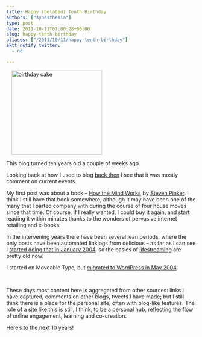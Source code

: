 ```yaml
---
title: Happy (belated) Tenth Birthday
authors: ["synesthesia"]
type: post
date: 2011-10-11T07:00:28+00:00
slug: happy-tenth-birthday 
aliases: ["/2011/10/11/happy-tenth-birthday"]
aktt_notify_twitter:
  - no

---
```

<div class="zemanta-img" style="margin: 1em; display: block;">
  <p>
    <a href="https://www.flickr.com/photos/23334460@N00/3273518391"><img title="birthday cake" src="https://www.synesthesia.co.uk/blog/wp/uploads/2011/10/3273518391_c98d57e3bd_m.jpg" alt="birthday cake" width="240" height="224" /></a>
  </p>
</div>

This blog turned ten years old a couple of weeks ago.

Looking back at how I used to blog [back then][1] I see that it was mostly comment on current events.

My first post was about a book &#8211; [How the Mind Works][2] <img style="border: none !important; margin: 0px !important;" src="https://www.assoc-amazon.co.uk/e/ir?t=fivegocrazyinmid&#038;l=as2&#038;o=2&#038;a=0140244913" border="0" alt="" width="1" height="1" />by [Steven Pinker][3]. I think I still have that book somewhere, although it may have been one of the many that I parted company with during the course of four house moves since that time. Of course, if I really wanted, I could buy it again, and start reading it within minutes thanks to the wonders of pervasive internet retailing and e-books.

In the intervening years there have been several lean periods, where the only posts have been automated linklogs from delicious &#8211; as far as I can see I [started doing that in January 2004][4], so the basics of [lifestreaming][5] are pretty old now!

I started on Moveable Type, but [migrated to WordPress in May 2004][6]

<div class="zemanta-pixie" style="margin-top: 10px; height: 15px;">
  <img class="zemanta-pixie-img" style="border: none; float: right;" src="https://img.zemanta.com/pixy.gif?x-id=2f19fa7c-e647-4fb3-a75d-ba19c71ad851" alt="" /><span class="zem-script more-info pretty-attribution"></span>
</div>

These days most content here is aggregated from other sources: links I have captured, comments on other blogs, tweets I have made; but I still think there is a place for the personal site, often with blog-like features. The role of a site like this is still, I think, to be a personal hub, reflecting the flow of online engagement, learning and co-creation.

Here&#8217;s to the next 10 years!

 [1]: https://www.synesthesia.co.uk/blog/archives/2001/09/
 [2]: https://www.amazon.co.uk/gp/product/0140244913?ie=UTF8&tag=fivegocrazyinmid&linkCode=as2&camp=1634&creative=19450&creativeASIN=0140244913
 [3]: https://www.mit.edu/~pinker/
 [4]: https://www.synesthesia.co.uk/blog/archives/2004/01/05/links/
 [5]: https://www.synesthesia.co.uk/blog/lifestream/
 [6]: synesthesia.co.uk